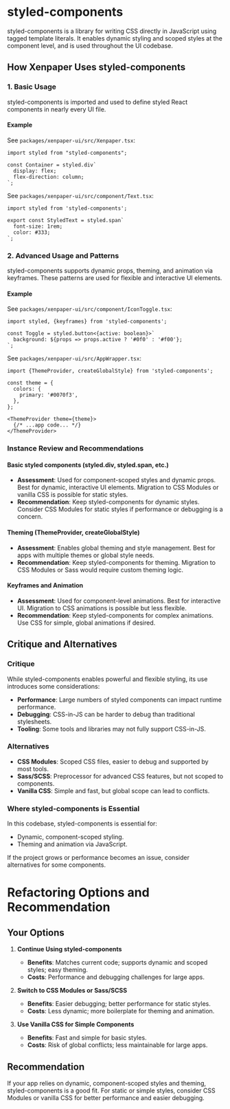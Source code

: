 # styled-components

styled-components is a library for writing CSS directly in JavaScript using tagged template literals. It enables dynamic styling and scoped styles at the component level, and is used throughout the UI codebase.

## How Xenpaper Uses styled-components

### 1. Basic Usage

styled-components is imported and used to define styled React components in nearly every UI file.

#### Example

See `packages/xenpaper-ui/src/Xenpaper.tsx`:

```tsx
import styled from "styled-components";

const Container = styled.div`
  display: flex;
  flex-direction: column;
`;
```

See `packages/xenpaper-ui/src/component/Text.tsx`:

```tsx
import styled from 'styled-components';

export const StyledText = styled.span`
  font-size: 1rem;
  color: #333;
`;
```

### 2. Advanced Usage and Patterns

styled-components supports dynamic props, theming, and animation via keyframes. These patterns are used for flexible and interactive UI elements.

#### Example

See `packages/xenpaper-ui/src/component/IconToggle.tsx`:

```tsx
import styled, {keyframes} from 'styled-components';

const Toggle = styled.button<{active: boolean}>`
  background: ${props => props.active ? '#0f0' : '#f00'};
`;
```

See `packages/xenpaper-ui/src/AppWrapper.tsx`:

```tsx
import {ThemeProvider, createGlobalStyle} from 'styled-components';

const theme = {
  colors: {
    primary: '#0070f3',
  },
};

<ThemeProvider theme={theme}>
  {/* ...app code... */}
</ThemeProvider>
```

### Instance Review and Recommendations

#### Basic styled components (styled.div, styled.span, etc.)
- **Assessment**: Used for component-scoped styles and dynamic props. Best for dynamic, interactive UI elements. Migration to CSS Modules or vanilla CSS is possible for static styles.
- **Recommendation**: Keep styled-components for dynamic styles. Consider CSS Modules for static styles if performance or debugging is a concern.

#### Theming (ThemeProvider, createGlobalStyle)
- **Assessment**: Enables global theming and style management. Best for apps with multiple themes or global style needs.
- **Recommendation**: Keep styled-components for theming. Migration to CSS Modules or Sass would require custom theming logic.

#### Keyframes and Animation
- **Assessment**: Used for component-level animations. Best for interactive UI. Migration to CSS animations is possible but less flexible.
- **Recommendation**: Keep styled-components for complex animations. Use CSS for simple, global animations if desired.

## Critique and Alternatives

### Critique

While styled-components enables powerful and flexible styling, its use introduces some considerations:
- **Performance**: Large numbers of styled components can impact runtime performance.
- **Debugging**: CSS-in-JS can be harder to debug than traditional stylesheets.
- **Tooling**: Some tools and libraries may not fully support CSS-in-JS.

### Alternatives

- **CSS Modules**: Scoped CSS files, easier to debug and supported by most tools.
- **Sass/SCSS**: Preprocessor for advanced CSS features, but not scoped to components.
- **Vanilla CSS**: Simple and fast, but global scope can lead to conflicts.

### Where styled-components is Essential

In this codebase, styled-components is essential for:
- Dynamic, component-scoped styling.
- Theming and animation via JavaScript.

If the project grows or performance becomes an issue, consider alternatives for some components.

# Refactoring Options and Recommendation

## Your Options

1. **Continue Using styled-components**
   - **Benefits**: Matches current code; supports dynamic and scoped styles; easy theming.
   - **Costs**: Performance and debugging challenges for large apps.

2. **Switch to CSS Modules or Sass/SCSS**
   - **Benefits**: Easier debugging; better performance for static styles.
   - **Costs**: Less dynamic; more boilerplate for theming and animation.

3. **Use Vanilla CSS for Simple Components**
   - **Benefits**: Fast and simple for basic styles.
   - **Costs**: Risk of global conflicts; less maintainable for large apps.

## Recommendation

If your app relies on dynamic, component-scoped styles and theming, styled-components is a good fit. For static or simple styles, consider CSS Modules or vanilla CSS for better performance and easier debugging.
